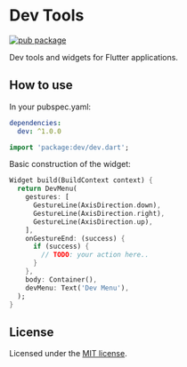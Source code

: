 # Dev Tools

[![pub package](https://img.shields.io/pub/v/dev.svg)](https://pub.dev/packages/dev)

Dev tools and widgets for Flutter applications.

## How to use

In your pubspec.yaml:
```yaml
dependencies:
  dev: ^1.0.0
```

```dart
import 'package:dev/dev.dart';
```

Basic construction of the widget:

```dart
Widget build(BuildContext context) {
  return DevMenu(
    gestures: [
      GestureLine(AxisDirection.down),
      GestureLine(AxisDirection.right),
      GestureLine(AxisDirection.up),
    ],
    onGestureEnd: (success) {
      if (success) {
        // TODO: your action here..
      }
    },
    body: Container(),
    devMenu: Text('Dev Menu'),
  );
}
```

## License
Licensed under the [MIT license](https://opensource.org/licenses/MIT).

